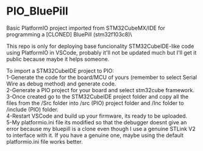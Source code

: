 # PIO_BluePill
Basic PlatformIO project imported from STM32CubeMX/IDE for programming a [CLONED] BluePill (stm32f103c8)\

This repo is only for deploying base funcionality STM32CubeIDE-like code using PlatformIO in VSCode, probably it'll not be updated much but I'll get it public because maybe it helps someone.

To import a STM32CubeIDE project to PIO:\
1-Generate the code for the board/MCU of yours (remember to select Serial Wire as debug method) and generate code.\
2-Generate a PIO project for your board and select stm32cube framework.\
3-Once created go to the STM32CubeIDE project folder and copy all the files from the /Src folder into /src (PIO) project folder and /Inc folder to /include (PIO) folder.\
4-Restart VSCode and build up your firmware, its ready to be uploaded.\
5-My platformio.ini file its modified so that the debugger doesnt give an error because my bluepill is a clone even though I use a genuine STLink V2 to interface with it. If you have a genuine one, maybe using the default platformio.ini file works better.
